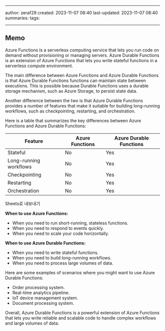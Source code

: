 

--- 
author: zeraf29
created: 2023-11-07 08:40 
last-updated: 2023-11-07 08:40 
summaries: 
tags:

---


## Memo

Azure Functions is a serverless computing service that lets you run code on demand without provisioning or managing servers. Azure Durable Functions is an extension of Azure Functions that lets you write stateful functions in a serverless compute environment.

The main difference between Azure Functions and Azure Durable Functions is that Azure Durable Functions functions can maintain state between executions. This is possible because Durable Functions uses a durable storage mechanism, such as Azure Storage, to persist state data.

Another difference between the two is that Azure Durable Functions provides a number of features that make it suitable for building long-running workflows, such as checkpointing, restarting, and orchestration.

Here is a table that summarizes the key differences between Azure Functions and Azure Durable Functions:

|Feature|Azure Functions|Azure Durable Functions|
|---|---|---|
|Stateful|No|Yes|
|Long-running workflows|No|Yes|
|Checkpointing|No|Yes|
|Restarting|No|Yes|
|Orchestration|No|Yes|

Sheets로 내보내기

**When to use Azure Functions:**

- When you need to run short-running, stateless functions.
- When you need to respond to events quickly.
- When you need to scale your code horizontally.

**When to use Azure Durable Functions:**

- When you need to write stateful functions.
- When you need to build long-running workflows.
- When you need to process large volumes of data.

Here are some examples of scenarios where you might want to use Azure Durable Functions:

- Order processing system.
- Real-time analytics pipeline.
- IoT device management system.
- Document processing system.

Overall, Azure Durable Functions is a powerful extension of Azure Functions that lets you write reliable and scalable code to handle complex workflows and large volumes of data.


